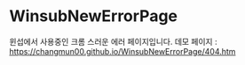 # WinsubNewErrorPage
윈섭에서 사용중인 크롬 스러운 에러 페이지입니다.
데모 페이지 : https://changmun00.github.io/WinsubNewErrorPage/404.htm
